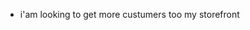 - i'am looking to get more custumers too my storefront

<!---
Dakotad12/Dakotad12 is a ✨ special ✨ repository because its `README.md` (this file) appears on your GitHub profile.
You can click the Preview link to take a look at your changes.
--->
